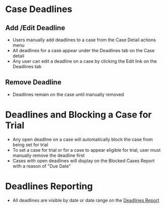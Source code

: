 # Case Deadlines 
## Add /Edit Deadline 
* Users manually add deadlines to a case from the Case Detail actions menu 
* All deadlines for a case appear under the Deadlines tab on the Case detail 
* Any user can edit a deadline on a case by clicking the Edit link on the Deadlines tab

## Remove Deadline  
 * Deadlines remain on the case until manually removed 

# Deadlines and Blocking a Case for Trial 
* Any open deadline on a case will automatically block the case from being set for trial 
* To set a case for trial or for a case to appear eligible for trial, user must manually remove the deadline first 
* Cases with open deadlines will display on the Blocked Cases Report with a reason of "Due Date" 

# Deadlines Reporting
* All deadlines are visible by date or date range on the [Deadlines Report](https://github.com/flexion/ef-cms/wiki/Reports)

